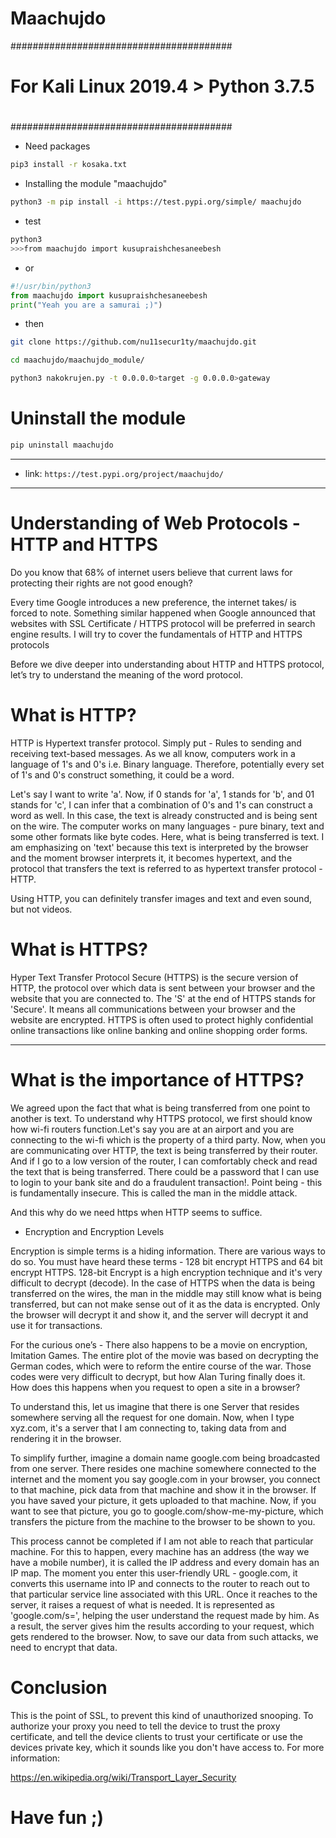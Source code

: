 # Maachujdo
########################################
#                                      #
# For Kali Linux 2019.4 > Python 3.7.5 #
#                                      #
########################################


- Need packages

```bash
pip3 install -r kosaka.txt
```
- Installing the module "maachujdo"
```bash 
python3 -m pip install -i https://test.pypi.org/simple/ maachujdo
```
- test
```bash 
python3
>>>from maachujdo import kusupraishchesaneebesh
```
- or 
```python
#!/usr/bin/python3
from maachujdo import kusupraishchesaneebesh
print("Yeah you are a samurai ;)")
```
- then
```bash
git clone https://github.com/nu11secur1ty/maachujdo.git

cd maachujdo/maachujdo_module/

python3 nakokrujen.py -t 0.0.0.0>target -g 0.0.0.0>gateway
```

# Uninstall the module
```bash
pip uninstall maachujdo
```
---------------------------------------------------------
- link:
`https://test.pypi.org/project/maachujdo/`


-----------------------------------------------------------

# Understanding of Web Protocols - HTTP and HTTPS

Do you know that 68% of internet users believe that current laws for protecting their rights are not good enough?

Every time Google introduces a new preference, the internet takes/ is forced to note. Something similar happened when Google announced that websites with SSL Certificate / HTTPS protocol will be preferred in search engine results. I will try to cover the fundamentals of HTTP and HTTPS protocols

Before we dive deeper into understanding about HTTP and HTTPS protocol, let’s try to understand the meaning of the word protocol. 


# What is HTTP?

HTTP is Hypertext transfer protocol. Simply put - Rules to sending and receiving text-based messages. As we all know, computers work in a language of 1's and 0's i.e. Binary language. Therefore, potentially every set of 1's and 0's construct something, it could be a word.

Let's say I want to write 'a'. Now, if 0 stands for 'a', 1 stands for 'b', and 01 stands for 'c', I can infer that a combination of 0's and 1's can construct a word as well. In this case, the text is already constructed and is being sent on the wire. The computer works on many languages - pure binary, text and some other formats like byte codes. Here, what is being transferred is text. I am emphasizing on 'text' because this text is interpreted by the browser and the moment browser interprets it, it becomes hypertext, and the protocol that transfers the text is referred to as hypertext transfer protocol - HTTP.

Using HTTP, you can definitely transfer images and text and even sound, but not videos.

# What is HTTPS?

Hyper Text Transfer Protocol Secure (HTTPS) is the secure version of HTTP, the protocol over which data is sent between your browser and the website that you are connected to. The 'S' at the end of HTTPS stands for 'Secure'. It means all communications between your browser and the website are encrypted. HTTPS is often used to protect highly confidential online transactions like online banking and online shopping order forms.

---------------------------------------------------------------------------------------

# What is the importance of HTTPS?

We agreed upon the fact that what is being transferred from one point to another is text. To understand why HTTPS protocol, we first should know how wi-fi routers function.Let's say you are at an airport and you are connecting to the wi-fi which is the property of a third party. Now, when you are communicating over HTTP, the text is being transferred by their router. And if I go to a low version of the router, I can comfortably check and read the text that is being transferred. There could be a password that I can use to login to your bank site and do a fraudulent transaction!. Point being - this is fundamentally insecure. This is called the man in the middle attack. 

And this why do we need https when HTTP seems to suffice.


- Encryption and Encryption Levels

Encryption is simple terms is a hiding information. There are various ways to do so. You must have heard these terms - 128 bit encrypt HTTPS and 64 bit encrypt HTTPS. 128-bit Encrypt is a high encryption technique and it's very difficult to decrypt (decode). In the case of HTTPS when the data is being transferred on the wires, the man in the middle may still know what is being transferred, but can not make sense out of it as the data is encrypted. Only the browser will decrypt it and show it, and the server will decrypt it and use it for transactions.

For the curious one’s - There also happens to be a movie on encryption, Imitation Games. The entire plot of the movie was based on decrypting the German codes, which were to reform the entire course of the war. Those codes were very difficult to decrypt, but how Alan Turing finally does it.
How does this happens when you request to open a site in a browser?

To understand this, let us imagine that there is one Server that resides somewhere serving all the request for one domain. Now, when I type xyz.com, it's a server that I am connecting to, taking data from and rendering it in the browser.

To simplify further, imagine a domain name google.com being broadcasted from one server. There resides one machine somewhere connected to the internet and the moment you say google.com in your browser, you connect to that machine, pick data from that machine and show it in the browser. If you have saved your picture, it gets uploaded to that machine. Now, if you want to see that picture, you go to google.com/show-me-my-picture, which transfers the picture from the machine to the browser to be shown to you.

This process cannot be completed if I am not able to reach that particular machine. For this to happen, every machine has an address (the way we have a mobile number), it is called the IP address and every domain has an IP map. The moment you enter this user-friendly URL - google.com, it converts this username into IP and connects to the router to reach out to that particular service line associated with this URL. Once it reaches to the server, it raises a request of what is needed. It is represented as 'google.com/s=', helping the user understand the request made by him. As a result, the server gives him the results according to your request, which gets rendered to the browser.
Now, to save our data from such attacks, we need to encrypt that data.

# Conclusion
This is the point of SSL, to prevent this kind of unauthorized snooping. To authorize your proxy you need to tell the device to trust the proxy certificate, and tell the device clients to trust your certificate or use the devices private key, which it sounds like you don't have access to. For more information: 

https://en.wikipedia.org/wiki/Transport_Layer_Security

# Have fun ;)
